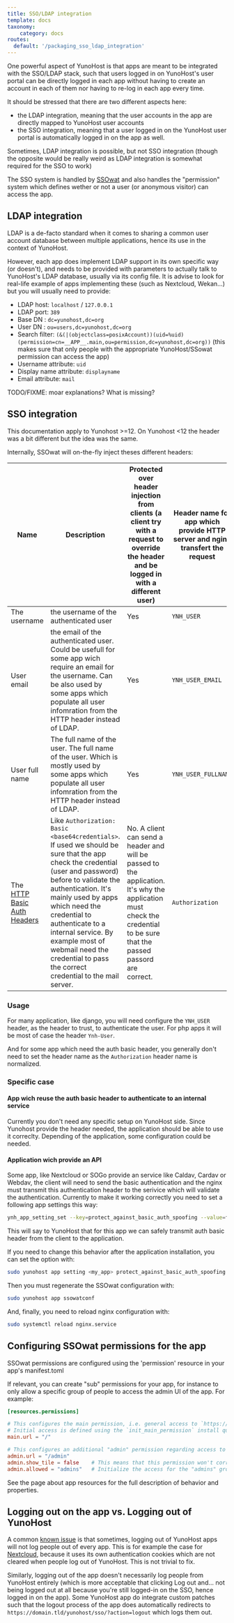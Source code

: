 ```yaml
---
title: SSO/LDAP integration
template: docs
taxonomy:
    category: docs
routes:
  default: '/packaging_sso_ldap_integration'
---
```


One powerful aspect of YunoHost is that apps are meant to be integrated with the SSO/LDAP stack, such that users logged in on YunoHost's user portal can be directly logged in each app without having to create an account in each of them nor having to re-log in each app every time.

It should be stressed that there are two different aspects here:

- the LDAP integration, meaning that the user accounts in the app are directly mapped to YunoHost user accounts
- the SSO integration, meaning that a user logged in on the YunoHost user portal is automatically logged in on the app as well.

Sometimes, LDAP integration is possible, but not SSO integration (though the opposite would be really weird as LDAP integration is somewhat required for the SSO to work)

The SSO system is handled by [SSOwat](https://github.com/YunoHost/ssowat) and also handles the "permission" system which defines wether or not a user (or anonymous visitor) can access the app.

## LDAP integration

LDAP is a de-facto standard when it comes to sharing a common user account database between multiple applications, hence its use in the context of YunoHost.

However, each app does implement LDAP support in its own specific way (or doesn't), and needs to be provided with parameters to actually talk to YunoHost's LDAP database, usually via its config file. It is advise to look for real-life example of apps implementing these (such as Nextcloud, Wekan...) but you will usually need to provide:

- LDAP host: `localhost` / `127.0.0.1`
- LDAP port: `389`
- Base DN : `dc=yunohost,dc=org`
- User DN : `ou=users,dc=yunohost,dc=org`
- Search filter: `(&(|(objectclass=posixAccount))(uid=%uid)(permission=cn=__APP__.main,ou=permission,dc=yunohost,dc=org))` (this makes sure that only people with the appropriate YunoHost/SSowat permission can access the app)
- Username attribute: `uid`
- Display name attribute: `displayname`
- Email attribute: `mail`

TODO/FIXME: moar explanations? What is missing?

## SSO integration

This documentation apply to Yunohost >=12. On Yunohost <12 the header was a bit different but the idea was the same.

Internally, SSOwat will on-the-fly inject theses different headers:

|Name|Description|Protected over header injection from clients (a client try with a request to override the header and be logged in with a different user)|Header name for app which provide HTTP server and nginx transfert the request|How to get with php App|
|----|----|----|----|----|
|The username|the username of the authenticated user|Yes|`YNH_USER`|with `getallheaders()["Ynh-User"]` or `$_SERVER["HTTP_YNH_USER"]`|
|User email|the email of the authenticated user. Could be usefull for some app wich require an email for the username. Can be also used by some apps which populate all user infomration from the HTTP header instead of LDAP.|Yes|`YNH_USER_EMAIL`|with `getallheaders()["Ynh-User-Email"]` or `$_SERVER["HTTP_YNH_USER_EMAIL"]`|
|User full name|The full name of the user. The full name of the user. Which is mostly used by some apps which populate all user infomration from the HTTP header instead of LDAP.|Yes|`YNH_USER_FULLNAME`|with `getallheaders()["Ynh-User-Fullname"]` or `$_SERVER["HTTP_YNH_USER_FULLNAME"]`|
|The [HTTP Basic Auth Headers](https://en.wikipedia.org/wiki/Basic_access_authentication)|Like `Authorization: Basic <base64credentials>`. If used we should be sure that the app check the credential (user and password) before to validate the authentication. It's mainly used by apps which need the credential to authenticate to a internal service. By example most of webmail need the credential to pass the correct credential to the mail server.|No. A client can send a header and will be passed to the application. It's why the application must check the credential to be sure that the passed passord are correct.|`Authorization`|with `getallheaders()["Authorization"]` or `$_SERVER["HTTP_AUTHORIZATION"]`|

### Usage

For many application, like django, you will need configure the `YNH_USER` header, as the header to trust, to authenticate the user. For php apps it will be most of case the header `Ynh-User`.

And for some app which need the auth basic header, you generally don't need to set the header name as the `Authorization` header name is normalized.

### Specific case

#### App wich reuse the auth basic header to authenticate to an internal service

Currently you don't need any specific setup on YunoHost side. Since Yunohost provide the header needed, the application should be able to use it correclty. Depending of the application, some configuration could be needed.

#### Application wich provide an API

Some app, like Nextcloud or SOGo provide an service like Caldav, Cardav or Webdav, the client will need to send the basic authentication and the nginx must transmit this authentication header to the serivice which will validate the authentication. Currently to make it working correctly you need to set a following app settings this way:
```bash
ynh_app_setting_set --key=protect_against_basic_auth_spoofing --value=false
```
This will say to YunoHost that for this app we can safely transmit auth basic header from the client to the application.

If you need to change this behavior after the application installation, you can set the option with:
```bash
sudo yunohost app setting <my_app> protect_against_basic_auth_spoofing -v false
```
Then you must regenerate the SSOwat configuration with:
```bash
sudo yunohost app ssowatconf
```
And, finally, you need to reload nginx configuration with:
```bash
sudo systemctl reload nginx.service
```

## Configuring SSOwat permissions for the app

SSOwat permissions are configured using the 'permission' resource in your app's manifest.toml

If relevant, you can create "sub" permissions for your app, for instance to only allow a specific group of people to access the admin UI of the app. For example:

```toml
[resources.permissions]

# This configures the main permission, i.e. general access to `https://domain.tld/$app/`
# Initial access is defined using the `init_main_permission` install question.
main.url = "/"

# This configures an additional "admin" permission regarding access to `https://domain.tld/$app/admin`
admin.url = "/admin"
admin.show_tile = false    # This means that this permission won't correspond to a tile in YunoHost's user portal
admin.allowed = "admins"   # Initialize the access for the "admins" group ... You can also use an install question called `init_admin_permission` to let the server admin choose this.
```

See the page about app resources for the full description of behavior and properties.

## Logging out on the app vs. Logging out of YunoHost

A common [known issue](https://github.com/YunoHost/issues/issues/501) is that sometimes, logging out of YunoHost apps will not log people out of every app. This is for example the case for [Nextcloud](https://github.com/YunoHost-Apps/nextcloud_ynh/issues/19), because it uses its own authentication cookies which are not cleared when people log out of YunoHost. This is not trivial to fix.

Similarly, logging out of the app doesn't necessarily log people from YunoHost entirely (which is more acceptable that clicking Log out and... not being logged out at all because you're still logged-in on the SSO, hence logged in on the app). Some YunoHost app do integrate custom patches such that the logout process of the app does automatically redirects to `https://domain.tld/yunohost/sso/?action=logout` which logs them out.
